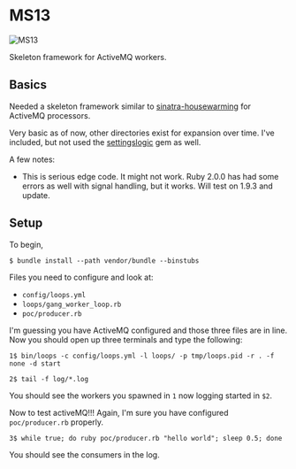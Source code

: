 # MS13
![MS13](http://d1ig05b2kzagsz.cloudfront.net/wp-content/uploads/2012/09/ms13_human_trafficking.jpg)

Skeleton framework for ActiveMQ workers.

## Basics

Needed a skeleton framework similar to [sinatra-housewarming](https://github.com/gen0cide-/sinatra-housewarming) for ActiveMQ processors.

Very basic as of now, other directories exist for expansion over time. I've included, but not used the [settingslogic](https://github.com/binarylogic/settingslogic) gem as well.

A few notes:

* This is serious edge code. It might not work. Ruby 2.0.0 has had some errors as well with signal handling, but it works. Will test on 1.9.3 and update.

## Setup
To begin,

```
$ bundle install --path vendor/bundle --binstubs
```

Files you need to configure and look at:

* `config/loops.yml`
* `loops/gang_worker_loop.rb`
* `poc/producer.rb`

I'm guessing you have ActiveMQ configured and those three files are in line. Now you should open up three terminals and type the following:

```
1$ bin/loops -c config/loops.yml -l loops/ -p tmp/loops.pid -r . -f none -d start
```

```
2$ tail -f log/*.log
```

You should see the workers you spawned in `1` now logging started in `$2`.

Now to test activeMQ!!! Again, I'm sure you have configured `poc/producer.rb` properly.

```
3$ while true; do ruby poc/producer.rb "hello world"; sleep 0.5; done
```

You should see the consumers in the log.







